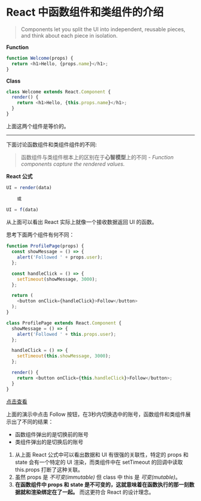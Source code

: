 # React 中函数组件和类组件的介绍

> Components let you split the UI into independent, reusable pieces, and think about each piece in isolation.

**Function**
```javascript
function Welcome(props) {
  return <h1>Hello, {props.name}</h1>;
}
```

**Class**
```javascript
class Welcome extends React.Component {
  render() {
    return <h1>Hello, {this.props.name}</h1>;
  }
}
```
上面这两个组件是等价的。

---

下面讨论函数组件和类组件组件的不同:

> 函数组件与类组件根本上的区别在于**心智模型**上的不同 - *Function components capture the rendered values.*

**React 公式**
```javascript
UI = render(data)
    
    或
    
UI = f(data)
```
从上面可以看出 React 实际上就像一个接收数据返回 UI 的函数。

思考下面两个组件有何不同：

```javascript
function ProfilePage(props) {
  const showMessage = () => {
    alert('Followed ' + props.user);
  };

  const handleClick = () => {
    setTimeout(showMessage, 3000);
  };

  return (
    <button onClick={handleClick}>Follow</button>
  );
}
```
```javascript
class ProfilePage extends React.Component {
  showMessage = () => {
    alert('Followed ' + this.props.user);
  };

  handleClick = () => {
    setTimeout(this.showMessage, 3000);
  };

  render() {
    return <button onClick={this.handleClick}>Follow</button>;
  }
}
```
[点击查看](https://codesandbox.io/s/functionclass-o2jx0)  

上面的演示中点击 Follow 按钮，在3秒内切换选中的账号，函数组件和类组件展示出了不同的结果：
- 函数组件弹出的是切换前的账号
- 类组件弹出的是切换后的账号

1. 从上面 React 公式中可以看出数据和 UI 有很强的关联性，特定的 props 和 state 会有一个特定的 UI 渲染，而类组件中在 setTimeout 的回调中读取 this.props 打断了这种关联。  
2. 虽然 props 是 *不可变(immutable)* 但 class 中 this 是 *可变(mutable)*。  
3. **在函数组件中 props 和 state 是不可变的，这就意味着在函数执行的那一刻数据就和渲染绑定在了一起。** 而这更符合 React 的设计理念。
